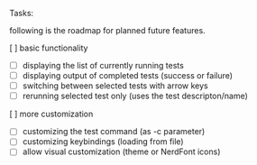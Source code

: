 Tasks:

following is the roadmap for planned future features.

[ ] basic functionality
  - [ ] displaying the list of currently running tests
  - [ ] displaying output of completed tests (success or failure)
  - [ ] switching between selected tests with arrow keys
  - [ ] rerunning selected test only (uses the test descripton/name)

[ ] more customization
  - [ ] customizing the test command (as -c parameter)
  - [ ] customizing keybindings (loading from file)
  - [ ] allow visual customization (theme or NerdFont icons) 
